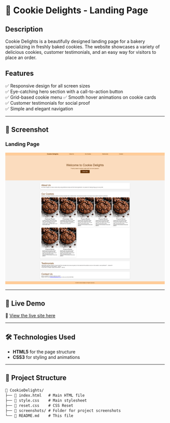 # 🍪 Cookie Delights - Landing Page  

## **Description**  
Cookie Delights is a beautifully designed landing page for a bakery specializing in freshly baked cookies. The website showcases a variety of delicious cookies, customer testimonials, and an easy way for visitors to place an order.  

## **Features**  
✅ Responsive design for all screen sizes  
✅ Eye-catching hero section with a call-to-action button  
✅ Grid-based cookie menu 
✅ Smooth hover animations on cookie cards  
✅ Customer testimonials for social proof  
✅ Simple and elegant navigation  

---

## **📸 Screenshot**  

### **Landing Page**  
![Full-body-screenshot](screenshots/127.0.0.1_5500_index.html.png)

---

## **🚀 Live Demo**  
🔗 [View the live site here](https://yourbestdream.github.io/tum-web-lab2/)  

---

## **🛠️ Technologies Used**  
- **HTML5** for the page structure  
- **CSS3** for styling and animations   

---

## **📂 Project Structure**  
```
📁 CookieDelights/
├── 📄 index.html   # Main HTML file
├── 📄 style.css    # Main stylesheet
├── 📄 reset.css    # CSS Reset
├── 📂 screenshots/ # Folder for project screenshots
└── 📄 README.md    # This file
```
